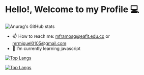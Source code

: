 # Hello!, Welcome to my Profile :computer:

![Anurag's GitHub stats](https://github-readme-stats.vercel.app/api?username=mframosg&show_icons=true&theme=tokyonight)
- 📫 How to reach me: mframosg@eafit.edu.co or mrmiguel0105@gmail.com
-  🌱 I’m currently learning javascript

[![Top Langs](https://github-readme-stats.vercel.app/api/top-langs/?username=mframosg&show_icons=true&theme=tokyonight&langs_count=10)](https://github.com/anuraghazra/github-readme-stats)
<!--
**mframosg/mframosg** is a ✨ _special_ ✨ repository because its `README.md` (this file) appears on your GitHub profile.

Here are some ideas to get you started:

- 🔭 I’m currently working on ...
- 🌱 I’m currently learning ...
- 👯 I’m looking to collaborate on ...
- 🤔 I’m looking for help with ...
- 💬 Ask me about ...
- 📫 How to reach me: ...
- 😄 Pronouns: ...
- ⚡ Fun fact: ...
-->
[![Top Langs](https://github-readme-stats.vercel.app/api/top-langs/?username=mframosg&layout=compact&show_icons=true&theme=tokyonight&langs_count=10)](https://github.com/anuraghazra/github-readme-stats)
